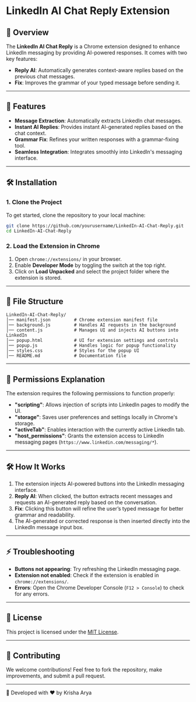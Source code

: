 # LinkedIn AI Chat Reply Extension

## 📌 Overview

The **LinkedIn AI Chat Reply** is a Chrome extension designed to enhance LinkedIn messaging by providing AI-powered responses. It comes with two key features:

- **Reply AI**: Automatically generates context-aware replies based on the previous chat messages.
- **Fix**: Improves the grammar of your typed message before sending it.

---

## 🚀 Features

- **Message Extraction**: Automatically extracts LinkedIn chat messages.
- **Instant AI Replies**: Provides instant AI-generated replies based on the chat context.
- **Grammar Fix**: Refines your written responses with a grammar-fixing tool.
- **Seamless Integration**: Integrates smoothly into LinkedIn's messaging interface.

---

## 🛠 Installation

### 1. Clone the Project

To get started, clone the repository to your local machine:

```bash
git clone https://github.com/yourusername/LinkedIn-AI-Chat-Reply.git
cd LinkedIn-AI-Chat-Reply
```

### 2. Load the Extension in Chrome

1. Open `chrome://extensions/` in your browser.
2. Enable **Developer Mode** by toggling the switch at the top right.
3. Click on **Load Unpacked** and select the project folder where the extension is stored.

---

## 📄 File Structure

```
LinkedIn-AI-Chat-Reply/
│── manifest.json         # Chrome extension manifest file
│── background.js         # Handles AI requests in the background
│── content.js            # Manages UI and injects AI buttons into LinkedIn
│── popup.html            # UI for extension settings and controls
│── popup.js              # Handles logic for popup functionality
│── styles.css            # Styles for the popup UI
│── README.md             # Documentation file
```

---

## 🔑 Permissions Explanation

The extension requires the following permissions to function properly:

- **"scripting"**: Allows injection of scripts into LinkedIn pages to modify the UI.
- **"storage"**: Saves user preferences and settings locally in Chrome's storage.
- **"activeTab"**: Enables interaction with the currently active LinkedIn tab.
- **"host_permissions"**: Grants the extension access to LinkedIn messaging pages (`https://www.linkedin.com/messaging/*`).

---

## 🛠 How It Works

1. The extension injects AI-powered buttons into the LinkedIn messaging interface.
2. **Reply AI**: When clicked, the button extracts recent messages and requests an AI-generated reply based on the conversation.
3. **Fix**: Clicking this button will refine the user’s typed message for better grammar and readability.
4. The AI-generated or corrected response is then inserted directly into the LinkedIn message input box.

---

## ⚡ Troubleshooting

- **Buttons not appearing**: Try refreshing the LinkedIn messaging page.
- **Extension not enabled**: Check if the extension is enabled in `chrome://extensions/`.
- **Errors**: Open the Chrome Developer Console (`F12 > Console`) to check for any errors.

---

## 📜 License

This project is licensed under the [MIT License](https://opensource.org/licenses/MIT).

---

## 🤝 Contributing

We welcome contributions! Feel free to fork the repository, make improvements, and submit a pull request.

---

🚀 Developed with ❤️ by Krisha Arya

